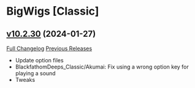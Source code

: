 # BigWigs [Classic]

## [v10.2.30](https://github.com/BigWigsMods/BigWigs_Classic/tree/v10.2.30) (2024-01-27)
[Full Changelog](https://github.com/BigWigsMods/BigWigs_Classic/compare/v10.2.29...v10.2.30) [Previous Releases](https://github.com/BigWigsMods/BigWigs_Classic/releases)

- Update option files  
- BlackfathomDeeps\_Classic/Akumai: Fix using a wrong option key for playing a sound  
- Tweaks  

